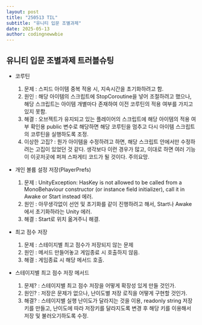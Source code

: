 ```yaml
---
layout: post
title: "250513 TIL"
subtitle: "유니티 입문 조별과제"
date: 2025-05-13
author: codingnewwbie
---
```

## 유니티 입문 조별과제 트러블슈팅
- 코루틴
  1. 문제 : 스피드 아이템 중복 적용 시, 지속시간을 초기화하려고 함.
  2. 원인 : 해당 아이템의 스크립트에 StopCoroutine을 넣어 조절하려고 했으나, 해당 스크립트는 아이템 개별마다 존재하여 이전 코루틴의 적용 여부를 가지고 있지 못함.
  3. 해결 : 오브젝트가 유지되고 있는 플레이어의 스크립트에 해당 아이템의 적용 여부 확인용 public 변수로 해당하면 해당 코루틴을 멈추고 다시 아이템 스크립트의 코루틴을 실행하도록 조정.
  4. 이상한 고집? : 뭔가 아이템을 수정하려고 하면, 해당 스크립트 안에서만 수정하려는 고집이 있었던 것 같다. 생각보다 이런 경우가 많고, 이대로 하면 여러 기능이 이곳저곳에 퍼져 스파게티 코드가 될 것이다. 주의요망.

- 개인 볼륨 설정 저장(PlayerPrefs)
  1. 문제 : UnityException: HasKey is not allowed to be called from a MonoBehaviour constructor (or instance field initializer), call it in Awake or Start instead 에러.
  2. 원인 : 아무생각없이 선언 및 초기화를 같이 진행하려고 해서, Start나 Awake에서 초기화하라는 Unity 에러.
  3. 해결 : Start로 위치 옮겨주니 해결.

- 최고 점수 저장
  1. 문제 : 스테이지별 최고 점수가 저장되지 않는 문제
  2. 원인 : 메서드 만들어놓고 게임종료 시 호출하지 않음.
  3. 해결 : 게임종료 시 해당 메서드 호출.

- 스테이지별 최고 점수 저장 메서드
  1. 문제? : 스테이지별 최고 점수 저장을 어떻게 확장성 있게 만들 것인가.
  2. 원인? : 저장은 문제가 없으나, 난이도별 저장 로직을 어떻게 구현할 것인가.
  3. 해결? : 스테이지별 실행 난이도가 달라지는 것을 이용, readonly string 저장키를 만들고, 난이도에 따라 저장키를 달라지도록 변경 후 해당 키를 이용해서 저장 및 불러오기하도록 수정.
